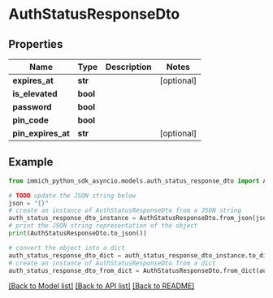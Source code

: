 # AuthStatusResponseDto


## Properties

Name | Type | Description | Notes
------------ | ------------- | ------------- | -------------
**expires_at** | **str** |  | [optional] 
**is_elevated** | **bool** |  | 
**password** | **bool** |  | 
**pin_code** | **bool** |  | 
**pin_expires_at** | **str** |  | [optional] 

## Example

```python
from immich_python_sdk_asyncio.models.auth_status_response_dto import AuthStatusResponseDto

# TODO update the JSON string below
json = "{}"
# create an instance of AuthStatusResponseDto from a JSON string
auth_status_response_dto_instance = AuthStatusResponseDto.from_json(json)
# print the JSON string representation of the object
print(AuthStatusResponseDto.to_json())

# convert the object into a dict
auth_status_response_dto_dict = auth_status_response_dto_instance.to_dict()
# create an instance of AuthStatusResponseDto from a dict
auth_status_response_dto_from_dict = AuthStatusResponseDto.from_dict(auth_status_response_dto_dict)
```
[[Back to Model list]](../README.md#documentation-for-models) [[Back to API list]](../README.md#documentation-for-api-endpoints) [[Back to README]](../README.md)


